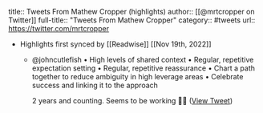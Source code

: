 title:: Tweets From Mathew Cropper (highlights)
author:: [[@mrtcropper on Twitter]]
full-title:: "Tweets From Mathew Cropper"
category:: #tweets
url:: https://twitter.com/mrtcropper

- Highlights first synced by [[Readwise]] [[Nov 19th, 2022]]
	- @johncutlefish • High levels of shared context
	  • Regular, repetitive expectation setting
	  • Regular, repetitive reassurance
	  • Chart a path together to reduce ambiguity in high leverage areas
	  • Celebrate success and linking it to the approach
	  
	  2 years and counting. Seems to be working 🤷‍♂️ ([View Tweet](https://twitter.com/mrtcropper/status/1404901707897782272))